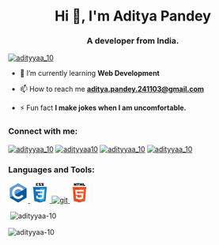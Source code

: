 <h1 align="center">Hi 👋, I'm Aditya Pandey</h1>
<h3 align="center">A developer from India.</h3>

<p align="left"> <a href="https://twitter.com/adityyaa_10" target="blank"><img src="https://img.shields.io/twitter/follow/adityyaa_10?logo=twitter&style=for-the-badge" alt="adityyaa_10" /></a> </p>

- 🌱 I’m currently learning **Web Development**

- 📫 How to reach me **aditya.pandey.241103@gmail.com**

- ⚡ Fun fact **I make jokes when I am uncomfortable.**

<h3 align="left">Connect with me:</h3>
<p align="left">
<a href="https://twitter.com/adityyaa_10" target="blank"><img align="center" src="https://raw.githubusercontent.com/rahuldkjain/github-profile-readme-generator/master/src/images/icons/Social/twitter.svg" alt="adityyaa_10" height="30" width="40" /></a>
<a href="https://linkedin.com/in/adityyaa10" target="blank"><img align="center" src="https://raw.githubusercontent.com/rahuldkjain/github-profile-readme-generator/master/src/images/icons/Social/linked-in-alt.svg" alt="adityyaa10" height="30" width="40" /></a>
<a href="https://instagram.com/adityyaa_10" target="blank"><img align="center" src="https://raw.githubusercontent.com/rahuldkjain/github-profile-readme-generator/master/src/images/icons/Social/instagram.svg" alt="adityyaa_10" height="30" width="40" /></a>
<a href="https://www.hackerrank.com/adityyaa_10" target="blank"><img align="center" src="https://raw.githubusercontent.com/rahuldkjain/github-profile-readme-generator/master/src/images/icons/Social/hackerrank.svg" alt="adityyaa_10" height="30" width="40" /></a>
</p>

<h3 align="left">Languages and Tools:</h3>
<p align="left"> <a href="https://www.cprogramming.com/" target="_blank" rel="noreferrer"> <img src="https://raw.githubusercontent.com/devicons/devicon/master/icons/c/c-original.svg" alt="c" width="40" height="40"/> </a> <a href="https://www.w3schools.com/css/" target="_blank" rel="noreferrer"> <img src="https://raw.githubusercontent.com/devicons/devicon/master/icons/css3/css3-original-wordmark.svg" alt="css3" width="40" height="40"/> </a> <a href="https://git-scm.com/" target="_blank" rel="noreferrer"> <img src="https://www.vectorlogo.zone/logos/git-scm/git-scm-icon.svg" alt="git" width="40" height="40"/> </a> <a href="https://www.w3.org/html/" target="_blank" rel="noreferrer"> <img src="https://raw.githubusercontent.com/devicons/devicon/master/icons/html5/html5-original-wordmark.svg" alt="html5" width="40" height="40"/> </a> </p>

<p>&nbsp;<img align="center" src="https://github-readme-stats.vercel.app/api?username=adityyaa-10&show_icons=true&locale=en" alt="adityyaa-10" /></p>

<p><img align="center" src="https://github-readme-streak-stats.herokuapp.com/?user=adityyaa-10&" alt="adityyaa-10" /></p>
